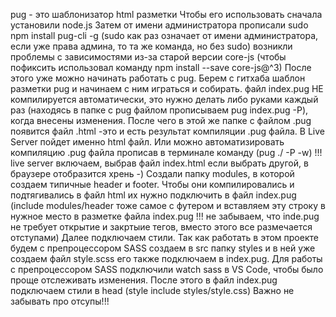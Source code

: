 pug - это шаблонизатор html разметки
Чтобы его использовать сначала установили node.js 
Затем от имени администратора прописали sudo npm install pug-cli -g (sudo как раз означает от имени администратора, если уже права админа, то та же команда, но без sudo)
возникли проблемы с зависимостями из-за старой версии core-js (чтобы пофиксить использовал команду npm install --save core-js@^3)
После этого уже можно начинать работать с pug. Берем с гитхаба шаблон разметки pug и начинаем с ним играться и собирать.
файл index.pug НЕ компилируется автоматически, это нужно делать либо руками каждый раз (находясь в папке с pug файлом прописываем pug index.pug -P), когда внесены изменения. После чего в этой же папке с файлом .pug появится файл .html -это и есть результат компиляции .pug файла. В Live Server пойдет именно html файл. 
Или можно автоматизировать компиляцию .pug файла прописав в терминале команду (pug ./ -P -w)
!!! live server включаем, выбрав файл index.html если выбрать другой, в браузере отобразится хрень -)
Создали папку modules, в которой создаем типичные header и footer. Чтобы они компилировались и подтягивались в файл html их нужно подключить в файл index.pug (include modules/header тоже самое с футером и вставляем эту строку в нужное место в разметке файла index.pug !!! не забываем, что inde.pug не требует открытие и закртыие тегов, вместо этого все размечается отступами)
Далее подключаем стили. Так как работать в этом проекте будем с препроцессором SASS создаем в src папку styles и в ней уже создаем файл style.scss его также подключаем в index.pug. Для работы с препроцессором SASS подключили watch sass в VS Code, чтобы было проще отслеживать изменения. 
После этого в файл index.pug подключаем стили в head 
(style
    include styles/style.css) 
Важно не забывать про отсупы!!!
